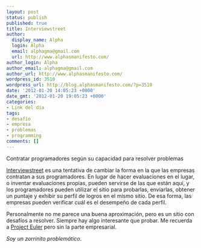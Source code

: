 ```yaml
---
layout: post
status: publish
published: true
title: Interviewstreet
author:
  display_name: Alpha
  login: Alpha
  email: alphagma@gmail.com
  url: http://www.alphasmanifesto.com/
author_login: Alpha
author_email: alphagma@gmail.com
author_url: http://www.alphasmanifesto.com/
wordpress_id: 3510
wordpress_url: http://blog.alphasmanifesto.com/?p=3510
date: '2012-01-20 14:05:23 +0000'
date_gmt: '2012-01-20 19:05:23 +0000'
categories:
- Link del día
tags:
- desafío
- empresa
- problemas
- programming
comments: []
---
```


Contratar programadores según su capacidad para resolver problemas

<a href="http://www.interviewstreet.com/">Interviewstreet</a> es una tentativa de cambiar la forma en la que las empresas contratan a sus programadores. En lugar de hacer evaluaciones en el lugar, o inventar evaluaciones propias, pueden servirse de las que están aquí, y los programadores pueden utilizar el sitio para probarlas, enviarlas, obtener un puntaje y exhibir su perfil de logros en el mismo sitio. De esa forma, las empresas pueden verificar cuál es el desempeño de cada perfil.

Personalmente no me parece una buena aproximación, pero es un sitio con desafíos a resolver. Siempre hay algo interesante que probar. Me recuerda a <a href="https://blog.alphasmanifesto.com/2008/01/16/link-del-dia-project-euler/">Project Euler</a> pero sin la parte empresarial.

_Soy un zorrinito problemático._
